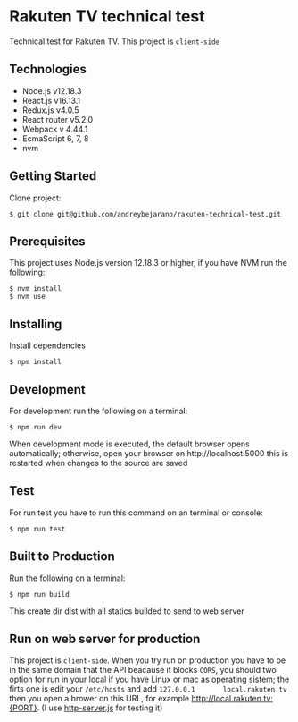 # Rakuten TV technical test

Technical test for Rakuten TV. This project is `client-side`

## Technologies
- Node.js v12.18.3
- React.js v16.13.1
- Redux.js v4.0.5
- React router v5.2.0
- Webpack v 4.44.1
- EcmaScript 6, 7, 8
- nvm

## Getting Started

Clone project:
``` shell
$ git clone git@github.com/andreybejarano/rakuten-technical-test.git
```
## Prerequisites

This project uses Node.js version 12.18.3 or higher, if you have NVM run the following:
``` shell
$ nvm install
$ nvm use
```

## Installing
Install dependencies
``` shell
$ npm install
```

## Development
For development run the following on a terminal:
``` shell
$ npm run dev
```
When development mode is executed, the default browser opens automatically; otherwise, open your browser on http://localhost:5000 this is restarted when changes to the source are saved

## Test
For run test you have to run this command on an terminal or console:
``` shell
$ npm run test
```

## Built to Production
Run the following on a terminal:
``` shell
$ npm run build
```
This create dir dist with all statics builded to send to web server

## Run on web server for production
This project is `client-side`. When you try run on production you have to be in the same domain that the API beacause it blocks `CORS`, you should two option for run in your local if you have Linux or mac as operating sistem; the firts one is edit your `/etc/hosts` and add `127.0.0.1       local.rakuten.tv` then you open a brower on this URL, for example http://local.rakuten.tv:{PORT}. (I use [http-server.js](https://www.npmjs.com/package/http-server) for testing it)


